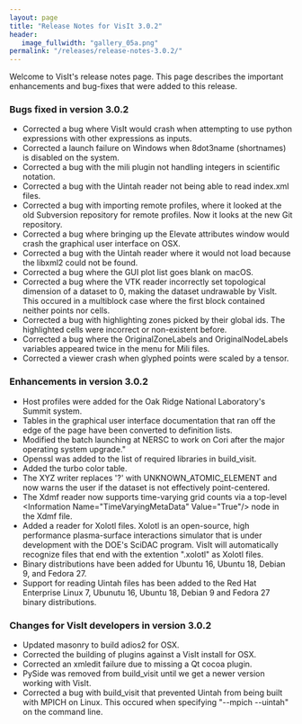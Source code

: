 ```yaml
---
layout: page
title: "Release Notes for VisIt 3.0.2"
header:
   image_fullwidth: "gallery_05a.png"
permalink: "/releases/release-notes-3.0.2/"
---
```


Welcome to VisIt's release notes page. This page describes the important
enhancements and bug-fixes that were added to this release.

### Bugs fixed in version 3.0.2

* Corrected a bug where VisIt would crash when attempting to use python expressions with other expressions as inputs.
* Corrected a launch failure on Windows when 8dot3name (shortnames) is disabled on the system.
* Corrected a bug with the mili plugin not handling integers in scientific notation.
* Corrected a bug with the Uintah reader not being able to read index.xml files.
* Corrected a bug with importing remote profiles, where it looked at the old Subversion repository for remote profiles. Now it looks at the new Git repository.
* Corrected a bug where bringing up the Elevate attributes window would crash the graphical user interface on OSX.
* Corrected a bug with the Uintah reader where it would not load because the libxml2 could not be found.
* Corrected a bug where the GUI plot list goes blank on macOS.
* Corrected a bug where the VTK reader incorrectly set topological dimension of a dataset to 0, making the dataset undrawable by VisIt. This occured in a multiblock case where the first block contained neither points nor cells.
* Corrected a bug with highlighting zones picked by their global ids. The highlighted cells were incorrect or non-existent before.
* Corrected a bug where the OriginalZoneLabels and OriginalNodeLabels variables appeared twice in the menu for Mili files.
* Corrected a viewer crash when glyphed points were scaled by a tensor.

### Enhancements in version 3.0.2

* Host profiles were added for the Oak Ridge National Laboratory's Summit system.
* Tables in the graphical user interface documentation that ran off the edge of the page have been converted to definition lists.
* Modified the batch launching at NERSC to work on Cori after the major operating system upgrade."
* Openssl was added to the list of required libraries in build_visit.
* Added the turbo color table.
* The XYZ writer replaces '?' with UNKNOWN_ATOMIC_ELEMENT and now warns the user if the dataset is not effectively point-centered.
* The Xdmf reader now supports time-varying grid counts via a top-level &lt;Information Name="TimeVaryingMetaData" Value="True"/&gt; node in the Xdmf file.
* Added a reader for Xolotl files. Xolotl is an open-source, high performance plasma-surface interactions simulator that is under development with the DOE's SciDAC program. VisIt will automatically recognize files that end with the extention ".xolotl" as Xolotl files.
* Binary distributions have been added for Ubuntu 16, Ubuntu 18, Debian 9, and Fedora 27.
* Support for reading Uintah files has been added to the Red Hat Enterprise Linux 7, Ubunutu 16, Ubuntu 18, Debian 9 and Fedora 27 binary distributions.

### Changes for VisIt developers in version 3.0.2

* Updated masonry to build adios2 for OSX.
* Corrected the building of plugins against a VisIt install for OSX.
* Corrected an xmledit failure due to missing a Qt cocoa plugin.
* PySide was removed from build_visit until we get a newer version working with VisIt.
* Corrected a bug with build_visit that prevented Uintah from being built with MPICH on Linux. This occured when specifying "--mpich --uintah" on the command line.
